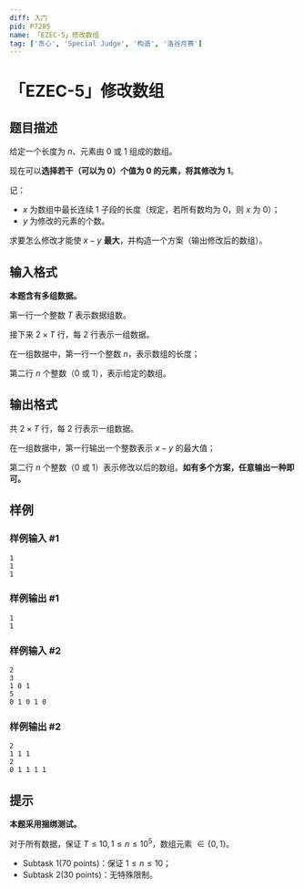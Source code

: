 ```yaml
---
diff: 入门
pid: P7285
name: 「EZEC-5」修改数组
tag: ['贪心', 'Special Judge', '构造', '洛谷月赛']
---
```

# 「EZEC-5」修改数组
## 题目描述

给定一个长度为 $n$、元素由 $0$ 或 $1$ 组成的数组。

现在可以**选择若干（可以为 0）个值为 $0$ 的元素，将其修改为 $1$**。

记：

- $x$ 为数组中最长连续 $1$ 子段的长度（规定，若所有数均为 $0$，则 $x$ 为 $0$）；
- $y$ 为修改的元素的个数。



求要怎么修改才能使 $x-y$ **最大**，并构造一个方案（输出修改后的数组）。
## 输入格式

**本题含有多组数据。**

第一行一个整数 $T$ 表示数据组数。

接下来 $2\times T$ 行，每 $2$ 行表示一组数据。

在一组数据中，第一行一个整数 $n$，表示数组的长度；

第二行 $n$ 个整数（0 或 1），表示给定的数组。
## 输出格式

共 $2\times T$ 行，每 $2$ 行表示一组数据。

在一组数据中，第一行输出一个整数表示 $x-y$ 的最大值；

第二行 $n$ 个整数（0 或 1）表示修改以后的数组。**如有多个方案，任意输出一种即可。**
## 样例

### 样例输入 #1
```
1
1
1
```
### 样例输出 #1
```
1
1
```
### 样例输入 #2
```
2
3
1 0 1
5
0 1 0 1 0
```
### 样例输出 #2
```
2
1 1 1
2
0 1 1 1 1
```
## 提示

**本题采用捆绑测试。**

对于所有数据，保证 $T\le10,1\le n\le 10^5$，数组元素 $\in \{0,1\}$。

- Subtask 1(70 points)：保证 $1\le n\le 10$；
- Subtask 2(30 points)：无特殊限制。

